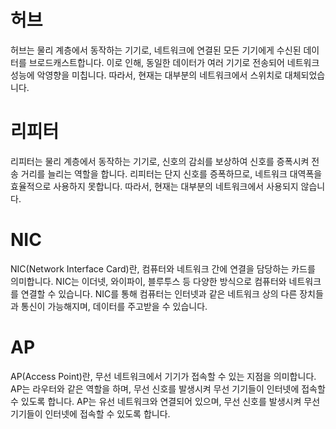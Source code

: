 # 허브

허브는 물리 계층에서 동작하는 기기로, 네트워크에 연결된 모든 기기에게 수신된 데이터를 브로드캐스트합니다. 이로 인해, 동일한 데이터가 여러 기기로 전송되어 네트워크 성능에 악영향을 미칩니다. 따라서, 현재는 대부분의 네트워크에서 스위치로 대체되었습니다.

# 리피터

리피터는 물리 계층에서 동작하는 기기로, 신호의 감쇠를 보상하여 신호를 증폭시켜 전송 거리를 늘리는 역할을 합니다. 리피터는 단지 신호를 증폭하므로, 네트워크 대역폭을 효율적으로 사용하지 못합니다. 따라서, 현재는 대부분의 네트워크에서 사용되지 않습니다.

# NIC

NIC(Network Interface Card)란, 컴퓨터와 네트워크 간에 연결을 담당하는 카드를 의미합니다. NIC는 이더넷, 와이파이, 블루투스 등 다양한 방식으로 컴퓨터와 네트워크를 연결할 수 있습니다. NIC를 통해 컴퓨터는 인터넷과 같은 네트워크 상의 다른 장치들과 통신이 가능해지며, 데이터를 주고받을 수 있습니다.

# AP

AP(Access Point)란, 무선 네트워크에서 기기가 접속할 수 있는 지점을 의미합니다. AP는 라우터와 같은 역할을 하며, 무선 신호를 발생시켜 무선 기기들이 인터넷에 접속할 수 있도록 합니다. AP는 유선 네트워크와 연결되어 있으며, 무선 신호를 발생시켜 무선 기기들이 인터넷에 접속할 수 있도록 합니다.
